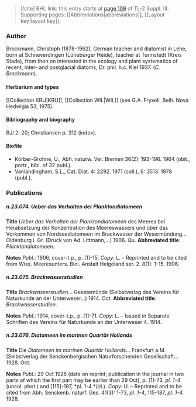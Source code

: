 > [!cite] BHL link: this entry starts at [page 109](https://www.biodiversitylibrary.org/item/103861#page/119/mode/1up) of TL-2 Suppl. III.
> Supporting pages: [[Abbreviations|abbreviations]], [[Layout key|layout key]].

### Author

Brockmann, Christoph (1878-1962), German teacher and diatomist in Lehe, born at Schneverdingen (Lüneburger Heide), teacher at Turmstedt (Kreis Stade), from then on interested in the ecology and plant systematics of recent, inter- and postglacial diatoms, Dr. phil. h.c. Kiel 1937. (*C. Brockmann*).

#### Herbarium and types

[[Collection KRU|KRU]], [[Collection WIL|WIL]] (see G.A. Fryxell, Beih. Nova Hedwigia 53, 1975).

#### Bibliography and biography

BJI 2: 20; Christiansen p. 312 (index).

#### Biofile

- Körber-Grohne, U., Abh. naturw. Ver. Bremen 36(2): 193-196. 1964 (obit., portr., bibl. of 32 publ.).
- Vanlandingham, S.L., Cat. Diat. 4: 2292. 1971 (coll.), 6: 3513. 1978 (publ.).

### Publications

##### n.23.074. Ueber das Verhalten der Planktondiatomeen

**Title**
*Ueber das Verhalten der Planktondiatomeen* des Meeres bei Herabsetzung der Konzentration des Meereswassers und über das Vorkommen von Nordseediatomeen im Brackwasser der Wesermündung... Oldenburg i. Gr. (Druck von Ad. Littmann,...) 1906. Qu.
**Abbreviated title**: *Planktondiatomeen*.

**Notes**
*Publ*.: 1906, cover-t.p., p. \[1\]-15, *Copy*: L. – Reprinted and to be cited from Wiss. Meeresunters. Biol. Anstalt Helgoland ser. 2. 8(1): 1-15. 1906.

##### n.23.075. Brackwasserstudien

**Title**
*Brackwasserstudien*... Geestemünde (Selbstverlag des Vereins für Naturkunde an der Unterweser...) 1914. Oct.
**Abbreviated title**: *Brackwasserstudien*.

**Notes**
*Publ*.: 1914, cover-t.p., p. \[1\]-71. *Copy*: L. – Issued in Separate Schriften des Vereins für Naturkunde an der Unterweser 4. 1914.

##### n.23.076. Diatomeen im marinen Quartär Hollands

**Title**
Die *Diatomeen im marinen Quartär Hollands*... Frankfurt a.M. (Selbstverlag der Senckenbergischen Naturforschenden Gesellschaft... 1928. Oct.

**Notes**
*Publ*.: 29 Oct 1928 (date on reprint; publication in the journal in two parts of which the first part may be earlier than 29 Oct), p. \[1\]-73, *pl. 1-4* (uncol. phot.) and \[115\]-187, *pl. 1-4 *(id.). *Copy*: U. – Reprinted and to be cited from Abh. Senckenb. naturf. Ges. 41(3): 1-73, *pl. 1-4*, 115-187, *pl. 1-4.* 1928.

